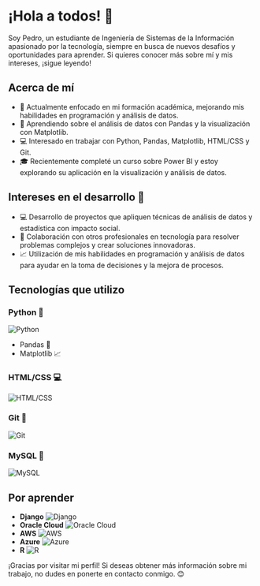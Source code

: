 # ¡Hola a todos! 👋

Soy Pedro, un estudiante de Ingeniería de Sistemas de la Información apasionado por la tecnología, siempre en busca de nuevos desafíos y oportunidades para aprender. Si quieres conocer más sobre mí y mis intereses, ¡sigue leyendo!

## Acerca de mí

- 🔭 Actualmente enfocado en mi formación académica, mejorando mis habilidades en programación y análisis de datos.
- 🌱 Aprendiendo sobre el análisis de datos con Pandas y la visualización con Matplotlib.
- 💻 Interesado en trabajar con Python, Pandas, Matplotlib, HTML/CSS y Git.
- 🎓 Recientemente completé un curso sobre Power BI y estoy explorando su aplicación en la visualización y análisis de datos.

## Intereses en el desarrollo 🚀

- 💻 Desarrollo de proyectos que apliquen técnicas de análisis de datos y estadística con impacto social.
- 🤝 Colaboración con otros profesionales en tecnología para resolver problemas complejos y crear soluciones innovadoras.
- 📈 Utilización de mis habilidades en programación y análisis de datos para ayudar en la toma de decisiones y la mejora de procesos.

## Tecnologías que utilizo

### Python 🐍
![Python](https://skillicons.dev/icons?i=py&theme=light)
- Pandas 🐼
- Matplotlib 📈

### HTML/CSS 💻
![HTML/CSS](https://skillicons.dev/icons?i=html,css&theme=light)

### Git 🌳
![Git](https://skillicons.dev/icons?i=git&theme=light)

### MySQL 🎲
![MySQL](https://skillicons.dev/icons?i=mysql&theme=light)

## Por aprender

- **Django** ![Django](https://skillicons.dev/icons?i=django&theme=light)
- **Oracle Cloud** ![Oracle Cloud](https://img.shields.io/badge/Oracle%20Cloud-%23F80000.svg?&style=flat-square&logo=oracle&logoColor=white)
- **AWS** ![AWS](https://skillicons.dev/icons?i=aws&theme=light)
- **Azure** ![Azure](https://skillicons.dev/icons?i=azure&theme=light)
- **R** ![R](https://skillicons.dev/icons?i=r&theme=light)

¡Gracias por visitar mi perfil! Si deseas obtener más información sobre mi trabajo, no dudes en ponerte en contacto conmigo. 😊
